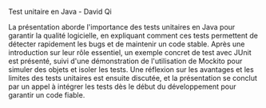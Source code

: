 Test unitaire en Java - David Qi

La présentation aborde l'importance des tests unitaires en Java pour garantir la qualité logicielle, en expliquant comment ces tests permettent de détecter rapidement les bugs et de maintenir un code stable. Après une introduction sur leur rôle essentiel, un exemple concret de test avec JUnit est présenté, suivi d'une démonstration de l'utilisation de Mockito pour simuler des objets et isoler les tests. Une réflexion sur les avantages et les limites des tests unitaires est ensuite discutée, et la présentation se conclut par un appel à intégrer les tests dès le début du développement pour garantir un code fiable.
